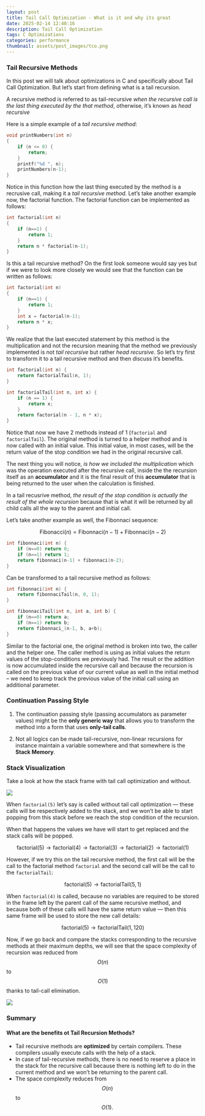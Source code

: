 ```yaml
---
layout: post
title: Tail Call Optimization - What is it and why its great
date: 2025-02-14 12:40:16
description: Tail Call Optimization
tags: C Optimizations
categories: performance
thumbnail: assets/post_images/tco.png
---
```


### Tail Recursive Methods

In this post we will talk about optimizations in C and specifically about Tail Call Optimization. But let’s start from defining what is a tail recursion.

A recursive method is referred to as tail-recursive *when the recursive call is the last thing executed by the that method*, otherwise, it’s known as *head recursive*

Here is a simple example of a *tail recursive method*:

```c
void printNumbers(int n) 
{
	if (n <= 0) {
		return;
	}	
	printf("%d ", n);
	printNumbers(n-1);
}
```

Notice in this function how the last thing executed by the method is a recrusive call, making it a *tail recursive method*. Let’s take another example now, the factorial function. The factorial function can be implemented as follows:

```c
int factorial(int n) 
{
	if (n==1) {
		return 1;
	}
	return n * factorial(n-1);
}
```

Is this a tail recursive method? On the first look someone would say yes but if we were to look more closely we would see that the function can be written as follows:

```c
int factorial(int n) 
{
	if (n==1) {
		return 1;
	}
	int x = factorial(n-1);
	return n * x;
}
```

We realize that the last executed statement by this method is the multiplication and not the recursion meaning that the method we previously implemented is not *tail recursive* but rather *head recursive*. So let’s try first to transform it to a tail recursive method and then discuss it’s benefits.

```c
int factorial(int n) {
	return factorialTail(n, 1);
}

int factorialTail(int n, int x) {
	if (n == 1) {
		return x;
	}
	return factorial(n - 1, n * x);
}
```

Notice that now we have 2 methods instead of 1 (`factorial` and `factorialTail`). The original method is turned to a helper method and is now called with an initial value. This initial value, in most cases, will be the return value of the stop condition we had in the original recursive call. 

The next thing you will notice, *is how we included the multiplication* which was the operation executed after the recursive call, inside the the recursion itself as an **accumulator** and it is the final result of this **accumulator** that is being returned to the user when the calculation is finished.

In a tail recusrive method, *the result of the stop condition is actually the result of the whole recursion* because that is what it will be returned by all child calls all the way to the parent and initial call. 

Let’s take another example as well, the Fibonnaci sequence:

$$
\text{Fibonacci}(n) = \text{Fibonnaci}(n-1) + \text{Fibonnaci}(n-2)
$$

```c
int fibonnaci(int n) {
	if (n==0) return 0;
	if (n==1) return 1;
	return fibonnaci(n-1) + fibonnaci(n-2);
}
```

Can be transformed to a tail recursive method as follows:

```c
int fibonnaci(int n) {
	return fibonnaciTail(n, 0, 1);
}

int fibonnaciTail(int n, int a, int b) {
	if (n==0) return a;
	if (n==1) return b;
	return fibonnaci_(n-1, b, a+b);
}
```

Similar to the factorial one, the original method is broken into two, the caller and the helper one. The caller method is using as initial values the return values of the stop-conditions we previously had. The result or the addition is now accumulated inside the recursive call and because the recursion is called on the previous value of our current value as well in the initial method – we need to keep track the previous value of the initial call using an additional parameter.

### Continuation Passing Style

1. The continuation passing style (passing accumulators as parameter values) might be the **only generic way** that allows you to transform the method into a form that uses **only-tail calls**.

2. Not all logics can be made tail-recursive, non-linear recursions for instance maintain a variable somewhere and that somewhere is the **Stack Memory**.

### Stack Visualization

Take a look at how the stack frame with tail call optimization and without.

![]( /assets/post_images/tco.png)

When `factorial(5)` let’s say is called without tail call optimization — these calls will be respectively added to the stack, and we won’t be able to start popping from this stack before we reach the stop condition of the recursion. 

When that happens the values we have will start to get replaced and the stack calls will be popped. 

$$ \text{factorial}(5) \rightarrow \text{factorial}(4) \rightarrow \text{factorial}(3) \rightarrow \text{factorial}(2) \rightarrow \text{factorial}(1)
$$

However, if we try this on the tail recursive method, the first call will be the call to the factorial method `factorial` and the second call will be the call to the `factorialTail`:

$$\text{factorial}(5) \rightarrow \text{factorialTail}(5,1)$$

When `factorial(4)` is called, because no variables are required to be stored in the frame left by the parent call of the same recursive method, and because both of these calls will have the same return value — then this same frame will be used to store the new call details:

$$\text{factorial}(5) \rightarrow \text{factorialTail}(1, 120)$$

Now, if we go back and compare the stacks corresponding to the recursive methods at their maximum depths, we will see that the space complexity of recursion was reduced from $$O(n)$$ to $$O(1)$$ thanks to tail-call elimination.

![](/assets/post_images/tco_complexity.png)

### Summary

#### What are the benefits ot Tail Recursion Methods?

- Tail recursive methods are **optimized** by certain compilers. These compilers usually execute calls with the help of a stack.
- In case of tail-recursive methods, there is no need to reserve a place in the stack for the recursive call because there is nothing left to do in the current method and we won’t be returning to the parent call.
- The space complexity reduces from $$O(n)$$ to $$O(1).$$
